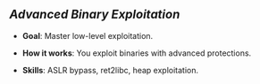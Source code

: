 ## _Advanced Binary Exploitation_

- **Goal**: Master low-level exploitation.
    
- **How it works**: You exploit binaries with advanced protections.
    
- **Skills**: ASLR bypass, ret2libc, heap exploitation.